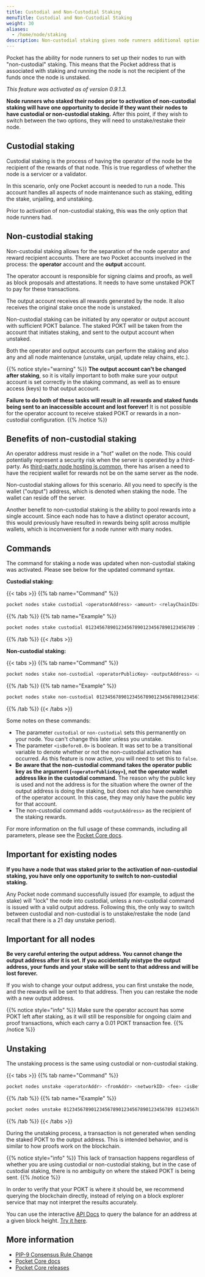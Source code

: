 ```yaml
---
title: Custodial and Non-Custodial Staking
menuTitle: Custodial and Non-Custodial Staking
weight: 30
aliases:
  - /home/node/staking
description: Non-custodial staking gives node runners additional options for managing nodes and rewards.
---
```


Pocket has the ability for node runners to set up their nodes to run with "non-custodial" staking. This means that the Pocket address that is associated with staking and running the node is not the recipient of the funds once the node is unstaked.

*This feature was activated as of version 0.9.1.3.*

**Node runners who staked their nodes prior to activation of non-custodial staking will have one opportunity to decide if they want their nodes to have custodial or non-custodial staking.** After this point, if they wish to switch between the two options, they will need to unstake/restake their node.

## Custodial staking

Custodial staking is the process of having the operator of the node be the recipient of the rewards of that node. This is true regardless of whether the node is a servicer or a validator.

In this scenario, only one Pocket account is needed to run a node. This account handles all aspects of node maintenance such as staking, editing the stake, unjailing, and unstaking.

Prior to activation of non-custodial staking, this was the only option that node runners had.

## Non-custodial staking

Non-custodial staking allows for the separation of the node operator and reward recipient accounts. There are two Pocket accounts involved in the process: the **operator** account and the **output** account.

The operator account is responsible for signing claims and proofs, as well as block proposals and attestations. It needs to have some unstaked POKT to pay for these transactions.

The output account receives all rewards generated by the node. It also receives the original stake once the node is unstaked.

Non-custodial staking can be initiated by any operator or output account with sufficient POKT balance. The staked POKT will be taken from the account that initiates staking, and sent to the output account when unstaked.

Both the operator and output accounts can perform the staking and also any and all node maintenance (unstake, unjail, update relay chains, etc.).

{{% notice style="warning" %}}
**The output account can't be changed after staking**, so it is vitally important to both make sure your output account is set correctly in the staking command, as well as to ensure access (keys) to that output account.

**Failure to do both of these tasks will result in all rewards and staked funds being sent to an inaccessible account and lost forever!** It is not possible for the operator account to receive staked POKT or rewards in a non-custodial configuration.
{{% /notice %}}

## Benefits of non-custodial staking

An operator address must reside in a "hot" wallet on the node. This could potentially represent a security risk when the server is operated by a third-party. As [third-party node hosting is common](/node/hosting-services/), there has arisen a need to have the recipient wallet for rewards not be on the same server as the node.

Non-custodial staking allows for this scenario. All you need to specify is the wallet ("output") address, which is denoted when staking the node. The wallet can reside off the server.

Another benefit to non-custodial staking is the ability to pool rewards into a single account. Since each node has to have a distinct operator account, this would previously have resulted in rewards being split across multiple wallets, which is inconvenient for a node runner with many nodes.

## Commands

The command for staking a node was updated when non-custodial staking was activated. Please see below for the updated command syntax.

**Custodial staking:**

{{< tabs >}}
{{% tab name="Command" %}}

```bash
pocket nodes stake custodial <operatorAddress> <amount> <relayChainIDs> <serviceURI> <networkID> <fee> <isBefore8.0>
```

{{% /tab %}}
{{% tab name="Example" %}}

```bash
pocket nodes stake custodial 0123456789012345678901234567890123456789 15100000000 0001,0021 https://pokt.rocks:443 mainnet 10000 false
```

{{% /tab %}}
{{< /tabs >}}


**Non-custodial staking:**

{{< tabs >}}
{{% tab name="Command" %}}

```bash
pocket nodes stake non-custodial <operatorPublicKey> <outputAddress> <amount> <RelayChainIDs> <serviceURI> <networkID> <fee> <isBefore8.0>
```

{{% /tab %}}
{{% tab name="Example" %}}

```bash
pocket nodes stake non-custodial 0123456789012345678901234567890123456789012345678901234567890123 0123456789012345678901234567890123456789 15100000000 0001,0021 https://pokt.rocks:443 mainnet 10000 false
```

{{% /tab %}}
{{< /tabs >}}


Some notes on these commands:

* The parameter `custodial` or `non-custodial` sets this permanently on your node. You can't change this later unless you unstake.
* The parameter `<isBefore8.0>` is boolean. It was set to be a transitional variable to denote whether or not the non-custodial activation has occurred. As this feature is now active, you will need to set this to `false`.
* **Be aware that the non-custodial command takes the operator public key  as the argument (`<operatorPublicKey>`), not the operator wallet address like in the custodial command.** The reason why the public key is used and not the address is for the situation where the owner of the output address is doing the staking, but does not also have ownership of the operator account. In this case, they may only have the public key for that account.
* The non-custodial command adds `<outputAddress>` as the recipient of the staking rewards.

For more information on the full usage of these commands, including all parameters, please see the [Pocket Core docs](https://github.com/pokt-network/pocket-core/blob/staging/doc/specs/cli/node.md).

## Important for existing nodes

**If you have a node that was staked prior to the activation of non-custodial staking, you have only one opportunity to switch to non-custodial staking.**

Any Pocket node command successfully issued (for example, to adjust the stake) will "lock" the node into custodial, unless a non-custodial command is issued with a valid output address. Following this, the only way to switch between custodial and non-custodial is to unstake/restake the node (and recall that there is a 21 day unstake period).

## Important for all nodes

**Be very careful entering the output address. You cannot change the output address after it is set. If you accidentally mistype the output address, your funds and your stake will be sent to that address and will be lost forever.**

If you wish to change your output address, you can first unstake the node, and the rewards will be sent to that address. Then you can restake the node with a new output address.

{{% notice style="info" %}}
Make sure the operator account has some POKT left after staking, as it will still be responsible for ongoing claim and proof transactions, which each carry a 0.01 POKT transaction fee.
{{% /notice %}}

## Unstaking

The unstaking process is the same using custodial or non-custodial staking.

{{< tabs >}}
{{% tab name="Command" %}}

```bash
pocket nodes unstake <operatorAddr> <fromAddr> <networkID> <fee> <isBefore8.0>
```

{{% /tab %}}
{{% tab name="Example" %}}

```bash
pocket nodes unstake 0123456789012345678901234567890123456789 0123456789012345678901234567890123456789 mainnet 10000 false
```

{{% /tab %}}
{{< /tabs >}}

During the unstaking process, a transaction is not generated when sending the staked POKT to the output address. This is intended behavior, and is similar to how proofs work on the blockchain.

{{% notice style="info" %}}
This lack of transaction happens regardless of whether you are using custodial or non-custodial staking, but in the case of custodial staking, there is no ambiguity on where the staked POKT is being sent.
{{% /notice %}}

In order to verify that your POKT is where it should be, we recommend querying the blockchain directly, instead of relying on a block explorer service that may not interpret the results accurately.

You can use the interactive [API Docs](https://docs.pokt.network/api-docs/) to query the balance for an address at a given block height. [Try it here](https://docs.pokt.network/api-docs/pokt/#/api-docs/pokt/operations/balance_v1_query_balance_post).


## More information

* [PIP-9 Consensus Rule Change](https://forum.pokt.network/t/pip-9-consensus-rule-change-rc-0-8-0/1351)
* [Pocket Core docs](https://github.com/pokt-network/pocket-core/blob/staging/doc/specs/cli/node.md)
* [Pocket Core releases](https://github.com/pokt-network/pocket-core/releases)
